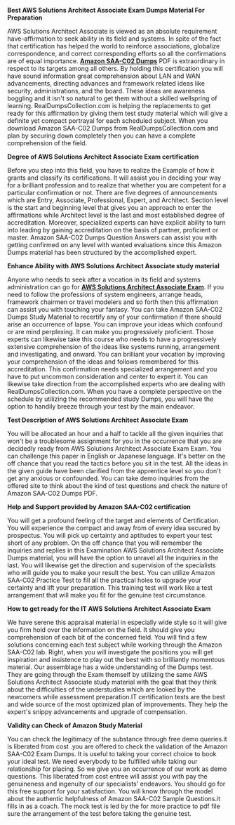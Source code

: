 <b>Best AWS Solutions Architect Associate Exam Dumps Material For Preparation</b>

AWS Solutions Architect Associate is viewed as an absolute requirement have-affirmation to seek ability in its field and systems. In spite of the fact that certification has helped the world to reinforce associations, globalize correspondence, and correct corresponding efforts so all the confirmations are of equal importance. <b><a href="https://www.realdumpscollection.com/amazon/saa-c02-dumps.html">Amazon SAA-C02 Dumps</a></b> PDF is extraordinary in respect to its targets among all others. By holding this certification you will have sound information great comprehension about LAN and WAN advancements, directing advances and framework related ideas like security, administrations, and the board. These ideas are awareness boggling and it isn't so natural to get them without a skilled wellspring of learning. RealDumpsCollection.com is helping the replacements to get ready for this affirmation by giving them test study material which will give a definite yet compact portrayal for each scheduled subject. When you download Amazon SAA-C02 Dumps from RealDumpsCollection.com and plan by securing down completely then you can have a complete comprehension of the field.

<b>Degree of AWS Solutions Architect Associate Exam certification</b>

Before you step into this field, you have to realize the Example of how it grants and classify its certifications. It will assist you in deciding your way for a brilliant profession and to realize that whether you are competent for a particular confirmation or not. There are five degrees of announcements which are Entry, Associate, Professional, Expert, and Architect. Section level is the start and beginning level that gives you an approach to enter the affirmations while Architect level is the last and most established degree of accreditation. Moreover, specialized experts can have explicit ability to turn into leading by gaining accreditation on the basis of partner, proficient or master. Amazon SAA-C02 Dumps Question Answers can assist you with getting confirmed on any level with wanted evaluations since this Amazon Dumps material has been structured by the accomplished expert.



<b>Enhance Ability with AWS Solutions Architect Associate study material</b>

Anyone who needs to seek after a vocation in its field and systems administration can go for <b><a href="https://www.realdumpscollection.com/aws-solutions-architect-associate-certification.html">AWS Solutions Architect Associate Exam</a></b>. If you need to follow the professions of system engineers, arrange heads, framework chairmen or travel modelers and so forth then this affirmation can assist you with touching your fantasy. You can take Amazon SAA-C02 Dumps Study Material to recertify any of your confirmation if there should arise an occurrence of lapse. You can improve your ideas which confound or are mind perplexing. It can make you progressively proficient. Those experts can likewise take this course who needs to have a progressively extensive comprehension of the ideas like systems running, arrangement and investigating, and onward. You can brilliant your vocation by improving your comprehension of the ideas and follows remembered for this accreditation. This confirmation needs specialized arrangement and you have to put uncommon consideration and center to expert it. You can likewise take direction from the accomplished experts who are dealing with RealDumpsCollection.com. When you have a complete perspective on the schedule by utilizing the recommended study Dumps, you will have the option to handily breeze through your test by the main endeavor.

<b>Test Description of AWS Solutions Architect Associate Exam</b>

You will be allocated an hour and a half to tackle all the given inquiries that won't be a troublesome assignment for you in the occurrence that you are decidedly ready from AWS Solutions Architect Associate Exam Exam. You can challenge this paper in English or Japanese language. It's better on the off chance that you read the tactics before you sit in the test. All the ideas in the given guide have been clarified from the apprentice level so you don't get any anxious or confounded. You can take demo inquiries from the offered site to think about the kind of test questions and check the nature of Amazon SAA-C02 Dumps PDF.

<b>Help and Support provided by Amazon SAA-C02 certification</b>

You will get a profound feeling of the target and elements of Certification. You will experience the compact and away from of every idea secured by prospectus. You will pick up certainty and aptitudes to expert your test short of any problem. On the off chance that you will remember the inquiries and replies in this Examination AWS Solutions Architect Associate Dumps material, you will have the option to unravel all the inquiries in the last. You will likewise get the direction and supervision of the specialists who will guide you to make your result the best. You can utilize Amazon SAA-C02 Practice Test to fill all the practical holes to upgrade your certainty and lift your preparation. This training test will work like a test arrangement that will make you fit for the genuine test circumstance.

<b>How to get ready for the IT AWS Solutions Architect Associate Exam</b>

We have serene this appraisal material in especially wide style so it will give you firm hold over the information on the field. It should give you comprehension of each bit of the concerned field. You will find a few solutions concerning each test subject while working through the Amazon SAA-C02 lab. Right, when you will investigate the positions you will get inspiration and insistence to play out the best with so brilliantly momentous material. Our assemblage has a wide understanding of the Dumps test. They are going through the Exam themself by utilizing the same AWS Solutions Architect Associate study material with the goal that they think about the difficulties of the understudies which are looked by the newcomers while assessment preparation.IT certification tests are the best and wide source of the most optimized plan of improvements. They help the expert's snippy advancements and upgrade of compensation.

<b>Validity can Check of Amazon Study Material</b>

You can check the legitimacy of the substance through free demo queries.it is liberated from cost .you are offered to check the validation of the Amazon SAA-C02 Exam Dumps. It is useful to taking your correct choice to book your ideal test. We need everybody to be fulfilled while taking our relationship for placing. So we give you an occurrence of our work as demo questions. This liberated from cost entree will assist you with pay the genuineness and ingenuity of our specialists' endeavors. You should go for this free support for your satisfaction. You will know through the model about the authentic helpfulness of Amazon SAA-C02 Sample Questions.it fills in as a coach. The mock test is led by the for more practice to pdf file sure the arrangement of the test before taking the genuine test.
